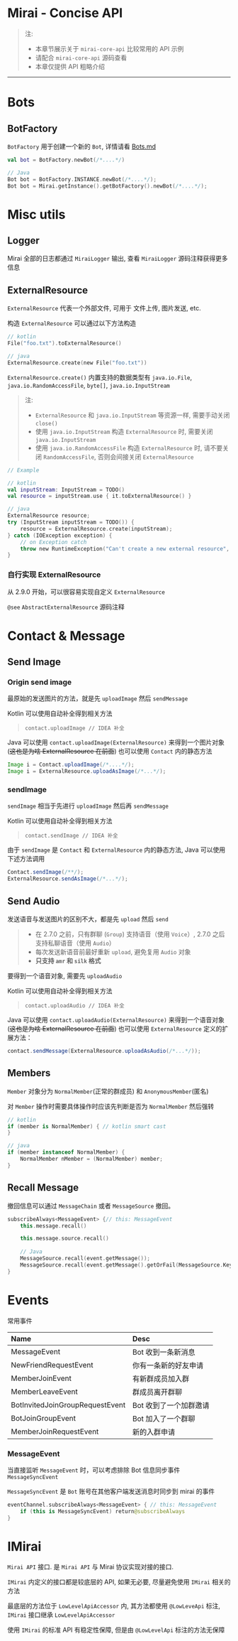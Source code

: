 # Mirai - Concise API

> 注:
> - 本章节展示关于 `mirai-core-api` 比较常用的 API 示例
> - 请配合 `mirai-core-api` 源码查看
> - 本章仅提供 API 粗略介绍

----------------------

# Bots

## BotFactory

`BotFactory` 用于创建一个新的 `Bot`, 详情请看 [Bots.md](Bots.md)

```kotlin
val bot = BotFactory.newBot(/*....*/)

// Java
Bot bot = BotFactory.INSTANCE.newBot(/*....*/);
Bot bot = Mirai.getInstance().getBotFactory().newBot(/*....*/);
```

# Misc utils

## Logger

Mirai 全部的日志都通过 `MiraiLogger` 输出, 查看 `MiraiLogger` 源码注释获得更多信息

## ExternalResource

`ExternalResource` 代表一个外部文件, 可用于 文件上传, 图片发送, etc.

构造 `ExternalResource` 可以通过以下方法构造

```kotlin
// kotlin
File("foo.txt").toExternalResource()

// java
ExternalResource.create(new File("foo.txt"))
```

`ExternalResource.create()` 内置支持的数据类型有 `java.io.File`, `java.io.RandomAccessFile`,
`byte[]`, `java.io.InputStream`

> 注: 
> - `ExternalResource` 和 `java.io.InputStream` 等资源一样, 需要手动关闭 `close()`
> - 使用 `java.io.InputStream` 构造 `ExternalResource` 时, 需要关闭 `java.io.InputStream`
> - 使用 `java.io.RandomAccessFile` 构造 `ExternalResource` 时, 请不要关闭 `RandomAccessFile`,
>   否则会间接关闭 `ExternalResource`


```kotlin
// Example

// kotlin
val inputStream: InputStream = TODO()
val resource = inputStream.use { it.toExternalResource() }

// java
ExternalResource resource;
try (InputStream inputStream = TODO()) {
    resource = ExternalResource.create(inputStream);
} catch (IOException exception) {
    // on Exception catch
    throw new RuntimeException("Can't create a new external resource", exception);
}

```

### 自行实现 ExternalResource

从 2.9.0 开始，可以很容易实现自定义 `ExternalResource`

`@see` `AbstractExternalResource` 源码注释

# Contact & Message

## Send Image

### Origin send image

最原始的发送图片的方法，就是先 `uploadImage` 然后 `sendMessage`

Kotlin 可以使用自动补全得到相关方法

> `contact.uploadImage // IDEA 补全`

Java 可以使用 `contact.uploadImage(ExternalResource)` 来得到一个图片对象
(~~这也是为啥 ExternalResource 在前面~~)
也可以使用 `Contact` 内的静态方法

```java
Image i = Contact.uploadImage(/*....*/);
Image i = ExternalResource.uploadAsImage(/*...*/);
```

### sendImage

`sendImage` 相当于先进行 `uploadImage` 然后再 `sendMessage`

Kotlin 可以使用自动补全得到相关方法

> `contact.sendImage // IDEA 补全`

由于 `sendImage` 是 `Contact` 和 `ExternalResource` 内的静态方法,
Java 可以使用下述方法调用

```java
Contact.sendImage(/**/);
ExternalResource.sendAsImage(/*...*/);
```

## Send Audio

发送语音与发送图片的区别不大，都是先 `upload` 然后 `send`

> - 在 2.7.0 之前，只有群聊 (`Group`) 支持语音（使用 `Voice`）, 2.7.0 之后支持私聊语音（使用 `Audio`）
> - 每次发送新语音前最好重新 `upload`, 避免复用 `Audio` 对象
> - **只支持 `amr` 和 `silk` 格式**

要得到一个语音对象, 需要先 `uploadAudio`

Kotlin 可以使用自动补全得到相关方法

> `contact.uploadAudio // IDEA 补全`

Java 可以使用 `contact.uploadAudio(ExternalResource)` 来得到一个语音对象
(~~这也是为啥 ExternalResource 在前面~~)
也可以使用 `ExternalResource` 定义的扩展方法：

```java
contact.sendMessage(ExternalResource.uploadAsAudio(/*...*/));
```

## Members

`Member` 对象分为 `NormalMember`(正常的群成员) 和 `AnonymousMember`(匿名)

对 `Member` 操作时需要具体操作时应该先判断是否为 `NormalMember` 然后强转

```kotlin
// kotlin
if (member is NormalMember) { // kotlin smart cast
}
```
```java
// java
if (member instanceof NormalMember) {
    NormalMember nMember = (NormalMember) member;
}
```

## Recall Message

撤回信息可以通过 `MessageChain` 或者 `MessageSource` 撤回。

```kotlin
subscribeAlways<MessageEvent> {// this: MessageEvent
    this.message.recall()

    this.message.source.recall()
    
    // Java
    MessageSource.recall(event.getMessage());
    MessageSource.recall(event.getMessage().getOrFail(MessageSource.Key));
}
```

# Events

常用事件

| Name                              | Desc                   |
| :----------------                 | :------------          |
| MessageEvent                      | Bot 收到一条新消息        |
| NewFriendRequestEvent             | 你有一条新的好友申请        |
| MemberJoinEvent                   | 有新群成员加入群           |
| MemberLeaveEvent                  | 群成员离开群聊            |
| BotInvitedJoinGroupRequestEvent   | Bot 收到了一个加群邀请     |
| BotJoinGroupEvent                 | Bot 加入了一个群聊         |
| MemberJoinRequestEvent            | 新的入群申请              |

### MessageEvent

当直接监听 `MessageEvent` 时，可以考虑排除 Bot 信息同步事件 `MessageSyncEvent`

`MessageSyncEvent` 是 `Bot` 账号在其他客户端发送消息时同步到 mirai 的事件

```kotlin
eventChannel.subscribeAlways<MessageEvent> { // this: MessageEvent
    if (this is MessageSyncEvent) return@subscribeAlways
}
```

# IMirai

`Mirai API` 接口. 是 `Mirai API` 与 Mirai 协议实现对接的接口.

`IMirai` 内定义的接口都是较底层的 API, 如果无必要, 尽量避免使用 `IMirai` 相关的方法

最底层的方法位于 `LowLevelApiAccessor` 内, 其方法都使用 `@LowLeveApi` 标注,
`IMirai` 接口继承 `LowLevelApiAccessor`

使用 `IMirai` 的标准 API 有稳定性保障, 但是由 `@LowLevelApi` 标注的方法无保障
